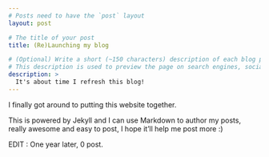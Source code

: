 ```yaml
---
# Posts need to have the `post` layout
layout: post

# The title of your post
title: (Re)Launching my blog

# (Optional) Write a short (~150 characters) description of each blog post.
# This description is used to preview the page on search engines, social media, etc.
description: >
  It's about time I refresh this blog!
---
```


I finally got around to putting this website together. 

This is powered by Jekyll and I can use Markdown to author my posts, really awesome and easy to post, I hope it’ll help me post more :)

EDIT : One year later, 0 post.
